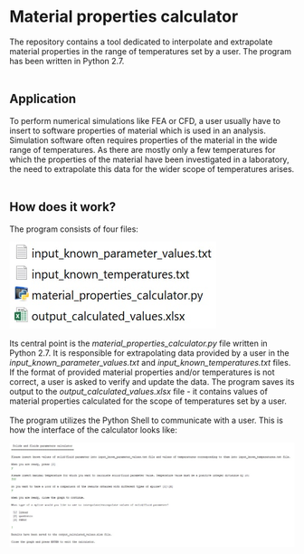 # Material properties calculator
The repository contains a tool dedicated to interpolate and extrapolate material properties in the range of temperatures set by a user. The program has been written in Python 2.7.
<br><br>
## Application
To perform numerical simulations like FEA or CFD, a user usually have to insert to software properties of material which is used in an analysis. Simulation software often requires properties of the material in the wide range of temperatures. As there are mostly only a few temperatures for which the properties of the material have been investigated in a laboratory, the need to extrapolate this data for the wider scope of temperatures arises.
<br><br>
## How does it work?
The program consists of four files:

![Figure 1](https://github.com/MyProjectsMK/Material_properties_calculator/blob/master/README_figure1.jpg)

Its central point is the *material_properties_calculator.py* file written in Python 2.7. It is responsible for extrapolating data provided by a user in the *input_known_parameter_values.txt* and *input_known_temperatures.txt* files. If the format of provided material properties and/or temperatures is not correct, a user is asked to verify and update the data. The program saves its output to the *output_calculated_values.xlsx* file - it contains values of material properties calculated for the scope of temperatures set by a user.
<br><br>
The program utilizes the Python Shell to communicate with a user. This is how the interface of the calculator looks like:

![Figure 2](https://github.com/MyProjectsMK/Material_properties_calculator/blob/master/README_figure2.jpg)
